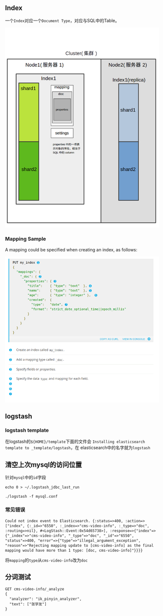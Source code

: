 ## Index
一个`Index`对应一个`Document Type`，对应与SQL中的Table。

![示意图](img/elasticsearch-index.png)


### Mapping Sample
A mapping could be specified when creating an index, as follows:

![mapping](img/mapping.png)

## logstash
### logstash template
在logstash的`${HOME}/template`下面的文件会 `Installing elasticsearch template to _template/logstash`，在
elasticsearch中的名字就为`logstash`

## 清空上次mysql的访问位置
针对`mysql`中的`id`字段
```
echo 0 > ~/.logstash_jdbc_last_run
```

```
./logstash -f mysql.conf
```
### 常见错误
```
Could not index event to Elasticsearch. {:status=>400, :action=>["index", {:_id=>"6550", :_index=>"cms-video-info", :_type=>"doc", :routing=>nil}, #<LogStash::Event:0x54d65738>], :response=>{"index"=>{"_index"=>"cms-video-info", "_type"=>"doc", "_id"=>"6550", "status"=>400, "error"=>{"type"=>"illegal_argument_exception", "reason"=>"Rejecting mapping update to [cms-video-info] as the final mapping would have more than 1 type: [doc, cms-video-info]"}}}}
```
将`mapping`的`type`从`cms-video-info`改为`doc`

## 分词测试
```
GET cms-video-info/_analyze
{
  "analyzer": "ik_pinyin_analyzer",
  "text": ["张学友"]
}
```
